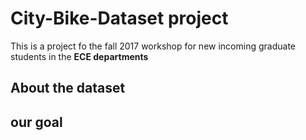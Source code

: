 # City-Bike-Dataset project
This is a project fo the fall 2017 workshop for new incoming graduate students in the **ECE departments**

## About the dataset
## our goal
